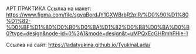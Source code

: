 АРТ ПРАКТИКА
Ссылка на макет:
https://www.figma.com/file/sgvqBordJY1GXWBrbR2pIR/%D0%90%D1%80%D1%82-%D0%BF%D1%80%D0%B0%D0%BA%D1%82%D0%B8%D0%BA%D0%B0?type=design&node-id=0%3A1&mode=design&t=uMPQxEcGHRmhFHie-1

Ссылка на сайт:
https://ladatyukina.github.io/TyukinaLada/
